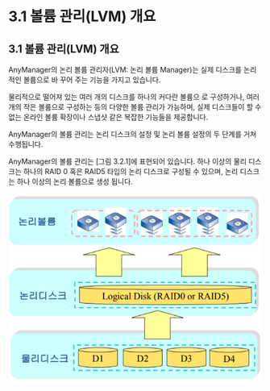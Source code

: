 # 3.1  볼륨 관리\(LVM\) 개요

## 3.1  볼륨 관리\(LVM\) 개요

AnyManager의 논리 볼륨 관리자\(LVM: 논리 볼륨 Manager\)는 실제 디스크를 논리적인 볼륨으로 바 꾸어 주는 기능을 가지고 있습니다.

물리적으로 떨어져 있는 여러 개의 디스크를 하나의 커다란 볼륨으 로 구성하거나, 여러 개의 작은 볼륨으로 구성하는 등의 다양한 볼륨 관리가 가능하며, 실제 디스크들이 할 수 없는 온라인 볼륨 확장이나 스냅샷 같은 복잡한 기능들을 제공합니다.   
  
AnyManager의 볼륨 관리는 논리 디스크의 설정 및 논리 볼륨 설정의 두 단계를 거쳐 수행됩니다.

AnyManager의 볼륨 관리는 \[그림 3.2.1\]에 표현되어 있습니다. 하나 이상의 물리 디스크는 하나의 RAID 0 혹은 RAID5 타입의 논리 디스크로 구성될 수 있으며, 논리 디스크는 하나 이상의 논리 볼륨으로 생성 됩니다.

![\[ &#xADF8;&#xB9BC; 3.2.1 AnyManager&#xC758; &#xC2A4;&#xD1A0;&#xB9AC;&#xC9C0; &#xAD00;&#xB9AC; \]](../.gitbook/assets/storage%20%281%29%20%281%29.png)

